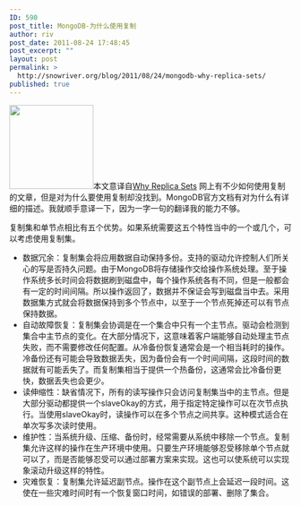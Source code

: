 ```yaml
---
ID: 590
post_title: MongoDB-为什么使用复制
author: riv
post_date: 2011-08-24 17:48:45
post_excerpt: ""
layout: post
permalink: >
  http://snowriver.org/blog/2011/08/24/mongodb-why-replica-sets/
published: true
---
```

<img alt="" src="http://regularlyexpressed.com/wp-content/uploads/2011/05/db-replication.gif" title="dbreplicate" class="alignright" width="150" height="150" />本文意译自<a href="http://www.mongodb.org/display/DOCS/Why+Replica+Sets">Why Replica Sets</a>
网上有不少如何使用复制的文章，但是对为什么要使用复制却没找到。MongoDB官方文档有对为什么有详细的描述。我就顺手意译一下，因为一字一句的翻译我的能力不够。

复制集和单节点相比有五个优势。如果系统需要这五个特性当中的一个或几个，可以考虑使用复制集。
<ul>
	<li>数据冗余：复制集会将应用数据自动保持多份。支持的驱动允许控制人们所关心的写是否持久问题。由于MongoDB将存储操作交给操作系统处理。至于操作系统多长时间会将数据刷到磁盘中，每个操作系统各有不同，但是一般都会有一定的时间间隔。所以操作返回了，数据并不保证会写到磁盘当中去。采用数据集方式就会将数据保持到多个节点中，以至于一个节点死掉还可以有节点保持数据。</li>
	<li>自动故障恢复：复制集会协调是在一个集合中只有一个主节点。驱动会检测到集合中主节点的变化。在大部分情况下，这意味着客户端能够自动处理主节点失败，而不需要修改任何配置。从冷备份恢复通常会是一个相当耗时的操作。冷备份还有可能会导致数据丢失，因为备份会有一个时间间隔，这段时间的数据就有可能丢失了。而复制集相当于提供一个热备份，这通常会比冷备份更快，数据丢失也会更少。</li>
	<li>读伸缩性：缺省情况下，所有的读写操作只会访问复制集当中的主节点。但是大部分驱动都提供一个slaveOkay的方式，用于指定特定操作可以在次节点执行。当使用slaveOkay时，读操作可以在多个节点之间共享。这种模式适合在单次写多次读时使用。</li>
	<li>维护性：当系统升级、压缩、备份时，经常需要从系统中移除一个节点。复制集允许这样的操作在生产环境中使用。只要生产环境能够忍受移除单个节点就可以了，而是否能够忍受可以通过部署方案来实现。这也可以使系统可以实现象滚动升级这样的特性。</li>
	<li>灾难恢复：复制集允许延迟副节点。操作在这个副节点上会延迟一段时间。这使在一些灾难时间时有一个恢复窗口时间，如错误的部署、删除了集合。</li>
</ul>